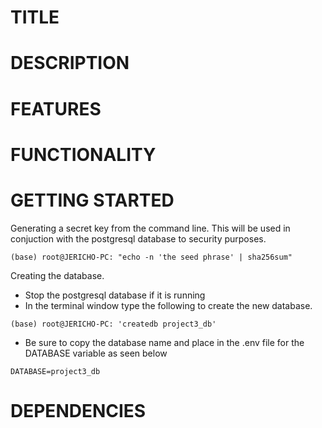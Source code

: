 # TITLE

# DESCRIPTION

# FEATURES

# FUNCTIONALITY

# GETTING STARTED

Generating a secret key from the command line. This will be used in conjuction with the postgresql database to security purposes.
~~~ 
(base) root@JERICHO-PC: "echo -n 'the seed phrase' | sha256sum"
~~~

Creating the database. 
- Stop the postgresql database if it is running
- In the terminal window type the following to create the new database.
~~~ 
(base) root@JERICHO-PC: 'createdb project3_db' 
~~~
- Be sure to copy the database name and place in the .env file for the DATABASE variable as seen below   
~~~
DATABASE=project3_db
~~~   

# DEPENDENCIES


